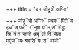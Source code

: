 +++
title = "०१ जोहूत्रो अग्निः"

+++
जोहू᳓त्रो अग्निः᳓ प्रथमः᳓ पिते᳓व  
इळ᳓स् पदे᳓ म᳓नुषा य᳓त् स᳓मिद्धः  
श्रि᳓यं व᳓सानो अमृ᳓तो वि᳓चेता  
मर्मृजे᳓न्यः श्रवसि᳓यः स᳓ वाजी᳓